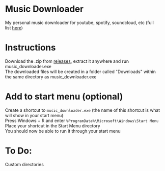 # Music Downloader
My personal music downloader for youtube, spotify, soundcloud, etc (full list [here](https://github.com/ytdl-org/youtube-dl/blob/master/docs/supportedsites.md))  

# Instructions
Download the .zip from [releases](https://github.com/cin-ni/music-downloader/releases), extract it anywhere and run music_downloader.exe  
The downloaded files will be created in a folder called "Downloads" within the same directory as music_downloader.exe

# Add to start menu (optional)
Create a shortcut to `music_downloader.exe` (the name of this shortcut is what will show in your start menu)  
Press Windows + R and enter `%ProgramData%\Microsoft\Windows\Start Menu`  
Place your shortcut in the Start Menu directory  
You should now be able to run it through your start menu  

# To Do:
Custom directories